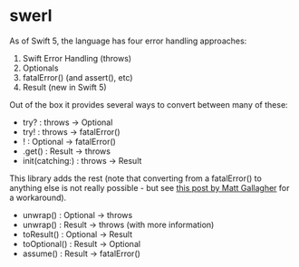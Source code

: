 # swerl

As of Swift 5, the language has four error handling approaches:

1. Swift Error Handling (throws)
2. Optionals
3. fatalError() (and assert(), etc)
4. Result (new in Swift 5)

Out of the box it provides several ways to convert between many of these:

* try? : throws -> Optional
* try! : throws -> fatalError()
* ! : Optional -> fatalError()
* .get() : Result -> throws
* init(catching:) : throws -> Result

This library adds the rest (note that converting from a fatalError() to anything else is not really possible - but see [this post by Matt Gallagher](http://www.cocoawithlove.com/blog/2016/02/02/partial-functions-part-two-catching-precondition-failures.html) for a workaround).

* unwrap() : Optional -> throws
* unwrap() : Result -> throws (with more information)
* toResult() : Optional -> Result
* toOptional() : Result -> Optional
* assume() : Result -> fatalError()
